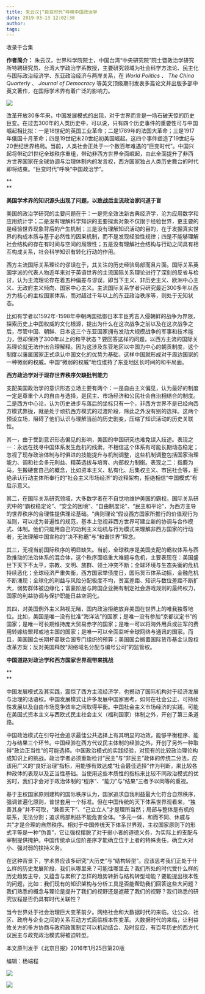 ```yaml
---
title: 朱云汉|“巨变时代”呼唤中国政治学
date: 2019-03-13 12:02:30
author: 
tags: 
---
```



收录于合集

**作者简介：**
朱云汉，世界科学院院士，中国台湾“中央研究院”院士暨政治学研究所特聘研究员、台湾大学政治学系教授，主要研究领域为社会科学方法论、民主化与国际政治经济学、东亚政治经济与两岸关系，在
_World Politics_ 、 _The China Quarterly_ 、 _Journal of Democracy_
等英文顶级期刊发表多篇论文并出版多部中英文著作，在国际学术界有着广泛的影响力。

![](/images/458/2.jpeg)

  

改革开放30多年来，中国发展模式的出现，对于世界而言是一场石破天惊的历史巨变。在过去300年的人类历史中，可以说，只有四个历史事件的重要性可与中国崛起相比拟：一是18世纪的英国工业革命；二是1789年的法国大革命；三是1917年俄国十月革命；四是19世纪末20世纪初美国崛起。这四个事件塑造了19世纪与20世纪世界格局。当前，人类社会正处于一个数百年难遇的“巨变时代”。中国兴起将带动21世纪全球秩序重组，带动非西方世界全面崛起，由此全面提升了非西方世界国家在全球协调与治理体制内的发言权，西方国家独占人类历史舞台的时代即将结束。“巨变时代”呼唤“中国政治学”。

 **  
**

 **美国学术界的知识源头出现了问题，以致战后主流政治家问道于盲**

美国的政治学研究的主要问题在于：一是完全效法新古典经济学，沦为应用数学和应用统计学；二是没有理解科学知识的主要探索对象不仅限于经验世界，更主要的是经验世界现象背后的产生机制；三是没有理解知识活动的目的，在于发掘真实世界的构成本质与基于必然性的因果机制，而不是发现经验性规律；四是不能够理解社会结构的存在有时间与空间的局限性；五是没有理解社会结构与行动之间具有相互构成关系，社会科学知识有转化行动的作用。

  

西方主流国际关系理论的谬误在于，其关注的历史经验局部而且片面。国际关系英国学派的代表人物近年来对于英语世界的主流国际关系理论进行了深刻的反省与检讨，认为主流理论存在着五种偏差与谬误，即当下主义、非历史主义、欧洲中心主义、无政府主义倾向、国家中心主义。主流国际关系学者只研究最近300多年以西方为核心的主权国家体系，而对超过千年以上的东亚政治秩序等，则处于无知状态。

  

比如有学者以1592年-1598年中朝两国抵御日本丰臣秀吉入侵朝鲜的战争为界限，探索历史上中国权威的文化根源，提出为什么在这次战争之前以及在这次战争之后，尽管中国、朝鲜、日本这三个东亚国家拥有发动大规模战争的军事和技术能力，但却保持了300年以上的和平状态？要回答这样的问题，以西方主流的国际关系理论就无法作出合理解释。因为这涉及东亚地区以中国为中心的朝贡制度，这个制度以藩属国家正式承认中国文化的优势为基础，这样中国就形成对于周边国家的一种微弱的权威。中国“微弱的权威”地位维持了东亚地区长时间的和平局面。

  

 **西方政治学对于现存世界秩序欠缺批判能力**

  

支配美国政治学的意识形态立场主要有两个：一是自由主义偏见，认为最好的制度一定是尊重个人的自由与选择，是民主、市场经济和公民社会自治相结合的制度。二是西方中心论，认为历史进步与落后的坐标只有一个，非西方世界不是已经向西方模式靠拢，就是处于顽抗西方模式的过渡阶段，除此之外没有别的选择。这两个预设立场，阻碍了他们认识与理解当前的历史剧变，压缩了知识活动的历史关联性。

  

其一，由于受到意识形态偏见的影响，美国的中国研究也难免误入歧途。表现之一：永远在找寻中国体系发生危机的线索，不相信这个体系有可能长期动态稳定；忽视了现存政治体制与时俱进的技能提升与机制调整，这些机制调整包括国家治理能力、调和社会多元利益、精英选拔与培育、内部权力制衡。表现之二：指鹿为马，生搬硬套自己的概念，比如资本主义、私有化、后集权主义、市民社会等，拒绝承认行动主体所奉行的“社会主义市场经济”的诠释架构，拒绝相信“中国模式”有启示意义。

  

其二，在国际关系研究领域，大多数学者在不自觉地维护美国的霸权。国际关系研究中的“霸权稳定论”、“安全的困境”、“自由制度论”、“民主和平论”，为西方主导的世界秩序的合理性提供理论基础。“典则理论”假设西方国家所推行的价值观行为准则，可以成为普遍性的规范，基本上忽视非西方世界可建立新的协调与合作模式、体制。他们只能用自己的功利主义动机与行为模式来理解非西方国家的行动者，无法理解中国宣称的“决不称霸”与“和谐世界”理念。

  

其三，无视当前国际秩序的明显缺失。当前，全球秩序是美国支配的霸权体系与西欧推动的法治体系的混合体，这个秩序面临重大难题与危机，主要表现在：美国盛世下天下不太平，宗教、文明、族群、领土冲突不断；全球环境与生态失衡的危机持续恶化；全球经济严重失衡，西方国家举债度日，国际货币体系动摇，金融危机不断涌现；全球化的利益与风险分配极度不均，贫富差距、知识与数位差距不断扩大，弱势群体被边缘化；富豪阶层与跨国企业拥有制定社会游戏规则的最终权力，国家的利益协调与保护职能日益空洞化。

  

其四，对美国例外主义熟视无睹，国内政治拒绝放弃美国在世界上的唯我独尊地位。比如，美国是唯一没有批准“海洋法”的国家；是唯一没有参加“京都议定书”的国家；是唯一可长期维持庞大贸易赤字的国家；是唯一可以将海外用兵或驻军的费用转嫁给盟邦或地主国的国家；是唯一可以全面监听全球网络与通讯的国家。而且，美国国会长期杯葛联合国专门组织的预算；美国国会搁置国际货币基金认股权改革方案；反对美国释放“网络域名分配与编号公司”的监管权。

  

 **中国道路对政治学和西方国家世界观带来挑战**

 **  
**

中国发展模式及其实践，震惊了西方主流经济学，也撼动了国际机构对于经济发展与治理的话语权。中国发展模式让许多发展中国家思考，如何在社会公正、可持续性发展以及自由市场竞争效率之间取得平衡。中国社会主义市场经济的实践，可能在美国式资本主义与西欧式民主社会主义（福利国家）体制之外，开创了第三条道路。

  

中国政治模式在引导社会追求最佳公共选择上有其明显的功效，能够平衡程序、能力与结果三个环节。中国经验在西方代议民主体制的经验之外，开创了另外一种取得“政治正当性”的可能选择。中国政治模式的实践经验，对现有的比较政治理论构成知识上的挑战。政治学者必须重新检讨“民主”与“非民主”政体的传统二分法，应该用广义的“良好治理”指标，用能够有效达成“社会最佳选择”作为判断，来比较各种政体的表现以及正当性基础。当使用这些本质性的指标来比较不同政治模式的优劣时，我们才会对于政治体制的“程序”、“能力”与“结果”三者予以同等的重视。

  

基于主权国家原则建构的国际秩序认为，国家追求自我利益最大化符合自然秩序，强调普遍化原则，普世套用一个标准。但在中国传统的天下体系世界观看来，“独善其身”并不可取，“兼善天下”、“己立立人”才是理所当然；局部与整体是有机的联系，无法分割；追求局部利益不能危害全体。“多元一体、和而不同、休戚与共”才是合理的自然秩序。相对于中国传统天下体系世界观，主权国家原则下的形式平等是一种“伪善”，它让强权摆脱了对于弱小者的道德义务，为实际上的支配与宰制提供掩护。中国传统承认位阶差序才能确立位于上者的特殊责任，确立大对小、强对弱的扶持义务。

  

在这种背景下，学术界应该多研究“大历史”与“结构转型”。应该思考我们正处于什么样的历史发展阶段，我们从哪里来？可能往哪里去？我们所处的时代受什么样的历史趋势主导，又蕴含与累积了怎样的趋势转折与结构转型动能？要能提出根本性的问题，比如：我们现有的知识架构与分析工具是否能帮助我们回答这些大问题？我们熟悉的概念与理论是提升了我们的视野还是遮蔽了我们的视野？我们熟悉的研究议程是否仍具有时代关联性？

  

当今世界处于社会治理巨大变革前夕。网络社会和大数据时代的来临，让公众、社区、政府与企业之间的关系互动方式面临根本性变革。大数据时代的来临，让利益攸关方的多方协商与政府政策制定可以机动结合、及时反应，有百年历史的西方代议民主与政党政治模式将被迫转型。

  

本文原刊发于《北京日报》2016年1月25日第20版

  

  

编辑：杨端程

![](/images/458/3.jpeg)

  

  

![](/images/458/4.jpeg)

  

